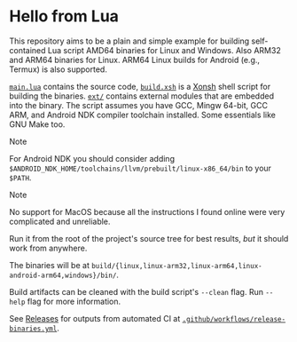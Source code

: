 # Hello from Lua
This repository aims to be a plain and simple example for building
self-contained Lua script AMD64 binaries for Linux and Windows. Also ARM32
and ARM64 binaries for Linux. ARM64 Linux builds for Android
(e.g., Termux) is also supported. 

[`main.lua`](main.lua) contains the source code, [`build.xsh`](build.xsh) is a
[Xonsh](https://xon.sh/) shell script for building the binaries.
[`ext/`](`ext/`) contains external modules that are embedded into the binary.
The script assumes you have GCC, Mingw 64-bit, GCC ARM, and Android NDK compiler
toolchain installed. Some essentials like GNU Make too.

> [!NOTE]
> For Android NDK you should consider adding
> `$ANDROID_NDK_HOME/toolchains/llvm/prebuilt/linux-x86_64/bin` to your `$PATH`.

> [!NOTE]
> No support for MacOS because all the instructions I found online
> were very complicated and unreliable.

Run it from the root of the project's source tree for best results, _but_ it
should work from anywhere.

The binaries will be at `build/{linux,linux-arm32,linux-arm64,linux-android-arm64,windows}/bin/`.

Build artifacts can be cleaned with the build script's `--clean` flag. Run
`--help` flag for more information.

See [Releases](https://github.com/eeriemyxi/lua-hello/releases/latest) 
for outputs from automated CI at 
[`.github/workflows/release-binaries.yml`](.github/workflows/release-binaries.yml).
